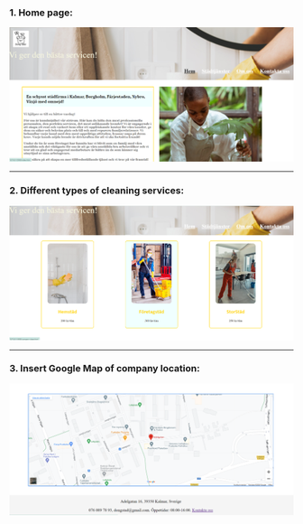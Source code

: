 ### 1. Home page:
![alt text](img/home-page-readme.png)

***

### 2. Different types of cleaning services:
![alt text](img/types-of-cleaning-readme.png)

***

### 3. Insert Google Map of company location:
![alt text](img/google-maps-readme.png)